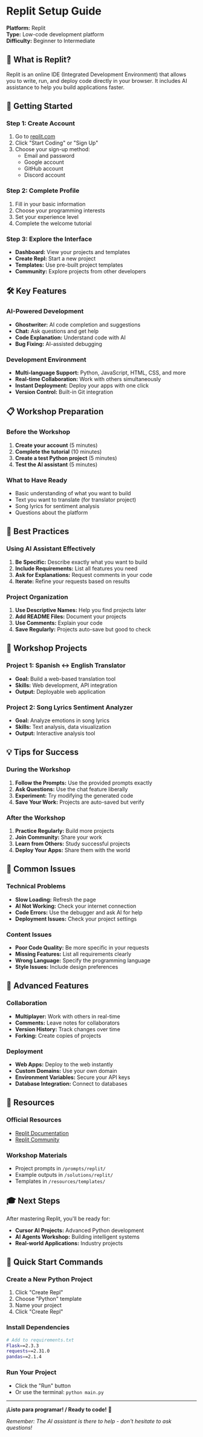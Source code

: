 # Replit Setup Guide

**Platform:** Replit  
**Type:** Low-code development platform  
**Difficulty:** Beginner to Intermediate

## 🎯 What is Replit?

Replit is an online IDE (Integrated Development Environment) that allows you to write, run, and deploy code directly in your browser. It includes AI assistance to help you build applications faster.

## 🚀 Getting Started

### Step 1: Create Account
1. Go to [replit.com](https://replit.com)
2. Click "Start Coding" or "Sign Up"
3. Choose your sign-up method:
   - Email and password
   - Google account
   - GitHub account
   - Discord account

### Step 2: Complete Profile
1. Fill in your basic information
2. Choose your programming interests
3. Set your experience level
4. Complete the welcome tutorial

### Step 3: Explore the Interface
- **Dashboard:** View your projects and templates
- **Create Repl:** Start a new project
- **Templates:** Use pre-built project templates
- **Community:** Explore projects from other developers

## 🛠️ Key Features

### AI-Powered Development
- **Ghostwriter:** AI code completion and suggestions
- **Chat:** Ask questions and get help
- **Code Explanation:** Understand code with AI
- **Bug Fixing:** AI-assisted debugging

### Development Environment
- **Multi-language Support:** Python, JavaScript, HTML, CSS, and more
- **Real-time Collaboration:** Work with others simultaneously
- **Instant Deployment:** Deploy your apps with one click
- **Version Control:** Built-in Git integration

## 📋 Workshop Preparation

### Before the Workshop
1. **Create your account** (5 minutes)
2. **Complete the tutorial** (10 minutes)
3. **Create a test Python project** (5 minutes)
4. **Test the AI assistant** (5 minutes)

### What to Have Ready
- Basic understanding of what you want to build
- Text you want to translate (for translator project)
- Song lyrics for sentiment analysis
- Questions about the platform

## 🎨 Best Practices

### Using AI Assistant Effectively
1. **Be Specific:** Describe exactly what you want to build
2. **Include Requirements:** List all features you need
3. **Ask for Explanations:** Request comments in your code
4. **Iterate:** Refine your requests based on results

### Project Organization
1. **Use Descriptive Names:** Help you find projects later
2. **Add README Files:** Document your projects
3. **Use Comments:** Explain your code
4. **Save Regularly:** Projects auto-save but good to check

## 🔗 Workshop Projects

### Project 1: Spanish ↔ English Translator
- **Goal:** Build a web-based translation tool
- **Skills:** Web development, API integration
- **Output:** Deployable web application

### Project 2: Song Lyrics Sentiment Analyzer
- **Goal:** Analyze emotions in song lyrics
- **Skills:** Text analysis, data visualization
- **Output:** Interactive analysis tool

## 💡 Tips for Success

### During the Workshop
1. **Follow the Prompts:** Use the provided prompts exactly
2. **Ask Questions:** Use the chat feature liberally
3. **Experiment:** Try modifying the generated code
4. **Save Your Work:** Projects are auto-saved but verify

### After the Workshop
1. **Practice Regularly:** Build more projects
2. **Join Community:** Share your work
3. **Learn from Others:** Study successful projects
4. **Deploy Your Apps:** Share them with the world

## 🐛 Common Issues

### Technical Problems
- **Slow Loading:** Refresh the page
- **AI Not Working:** Check your internet connection
- **Code Errors:** Use the debugger and ask AI for help
- **Deployment Issues:** Check your project settings

### Content Issues
- **Poor Code Quality:** Be more specific in your requests
- **Missing Features:** List all requirements clearly
- **Wrong Language:** Specify the programming language
- **Style Issues:** Include design preferences

## 🔧 Advanced Features

### Collaboration
- **Multiplayer:** Work with others in real-time
- **Comments:** Leave notes for collaborators
- **Version History:** Track changes over time
- **Forking:** Create copies of projects

### Deployment
- **Web Apps:** Deploy to the web instantly
- **Custom Domains:** Use your own domain
- **Environment Variables:** Secure your API keys
- **Database Integration:** Connect to databases

## 🔗 Resources

### Official Resources
- [Replit Documentation](https://docs.replit.com)
- [Replit Community](https://replit.com/community)

### Workshop Materials
- Project prompts in `/prompts/replit/`
- Example outputs in `/solutions/replit/`
- Templates in `/resources/templates/`

## 🎓 Next Steps

After mastering Replit, you'll be ready for:
- **Cursor AI Projects:** Advanced Python development
- **AI Agents Workshop:** Building intelligent systems
- **Real-world Applications:** Industry projects

## 🚀 Quick Start Commands

### Create a New Python Project
1. Click "Create Repl"
2. Choose "Python" template
3. Name your project
4. Click "Create Repl"

### Install Dependencies
```bash
# Add to requirements.txt
Flask==2.3.3
requests==2.31.0
pandas==2.1.4
```

### Run Your Project
- Click the "Run" button
- Or use the terminal: `python main.py`

---

**¡Listo para programar! / Ready to code!** 🚀

*Remember: The AI assistant is there to help - don't hesitate to ask questions!* 